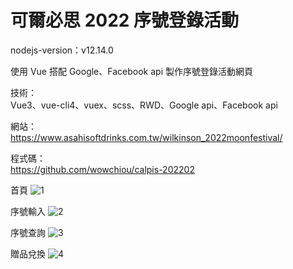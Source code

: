 # 可爾必思 2022 序號登錄活動

nodejs-version：v12.14.0

使用 Vue 搭配 Google、Facebook api 製作序號登錄活動網頁

技術：<br>
Vue3、vue-cli4、vuex、scss、RWD、Google api、Facebook api

網站：<br>
https://www.asahisoftdrinks.com.tw/wilkinson_2022moonfestival/

程式碼：<br>
https://github.com/wowchiou/calpis-202202

首頁
![1](https://user-images.githubusercontent.com/42172531/156995796-b1e32bdb-869b-419f-a317-9f8a354f3674.png)

序號輸入
![2](https://user-images.githubusercontent.com/42172531/156995933-c259cdbb-49f0-4a33-9eff-0cc9b3b2c5b4.png)

序號查詢
![3](https://user-images.githubusercontent.com/42172531/156995804-d16076fa-9589-4a0d-8602-42983d8d566b.png)

贈品兌換
![4](https://user-images.githubusercontent.com/42172531/156995806-7cae3789-077e-478b-a563-8cb90ba5fc0c.png)
